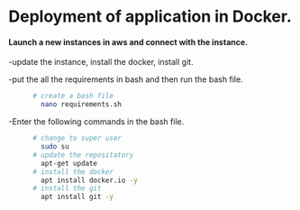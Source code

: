 # Deployment of application in Docker.

#### Launch a new instances in aws and connect with the instance.


 -update the instance, install the docker, install git. 
 
 -put the all the requirements in bash and then run the bash file.

  
  ```bash
        # create a bash file
          nano requirements.sh
  ```

  -Enter the following commands in the bash file.

  ```bash
        # change to super user
          sudo su
        # update the repositatory
          apt-get update
        # install the docker
          apt install docker.io -y
        # install the git
          apt install git -y
  ```
